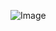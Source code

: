 ![Image](https://github.com/4QqIDLh1w4Ap/terant-softhO1KcHZzUD4j/assets/165868828/b754533f-acc5-4cb8-8410-cc587ff54265)


